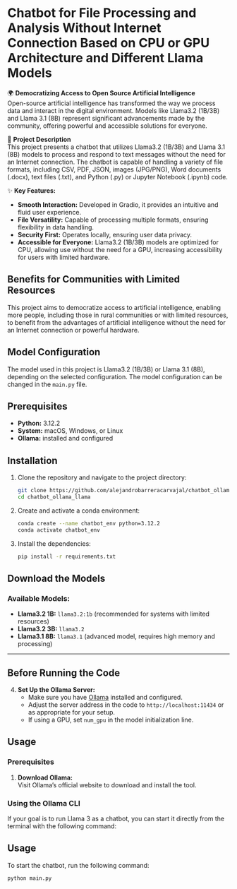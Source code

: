 # Chatbot for File Processing and Analysis Without Internet Connection Based on CPU or GPU Architecture and Different Llama Models

🌍 **Democratizing Access to Open Source Artificial Intelligence**  
Open-source artificial intelligence has transformed the way we process data and interact in the digital environment. Models like Llama3.2 (1B/3B) and Llama 3.1 (8B) represent significant advancements made by the community, offering powerful and accessible solutions for everyone.

👥 **Project Description**  
This project presents a chatbot that utilizes Llama3.2 (1B/3B) and Llama 3.1 (8B) models to process and respond to text messages without the need for an Internet connection. The chatbot is capable of handling a variety of file formats, including CSV, PDF, JSON, images (JPG/PNG), Word documents (.docx), text files (.txt), and Python (.py) or Jupyter Notebook (.ipynb) code.

✨ **Key Features:**
- **Smooth Interaction:** Developed in Gradio, it provides an intuitive and fluid user experience.
- **File Versatility:** Capable of processing multiple formats, ensuring flexibility in data handling.
- **Security First:** Operates locally, ensuring user data privacy.
- **Accessible for Everyone:** Llama3.2 (1B/3B) models are optimized for CPU, allowing use without the need for a GPU, increasing accessibility for users with limited hardware.

## Benefits for Communities with Limited Resources

This project aims to democratize access to artificial intelligence, enabling more people, including those in rural communities or with limited resources, to benefit from the advantages of artificial intelligence without the need for an Internet connection or powerful hardware.

## Model Configuration

The model used in this project is Llama3.2 (1B/3B) or Llama 3.1 (8B), depending on the selected configuration. The model configuration can be changed in the `main.py` file.

## Prerequisites

- **Python:** 3.12.2
- **System:** macOS, Windows, or Linux
- **Ollama:** installed and configured

## Installation

1. Clone the repository and navigate to the project directory:

    ```bash
    git clone https://github.com/alejandrobarreracarvajal/chatbot_ollama_llama.git
    cd chatbot_ollama_llama
    ```

2. Create and activate a conda environment:

    ```bash
    conda create --name chatbot_env python=3.12.2
    conda activate chatbot_env
    ```

3. Install the dependencies:

    ```bash
    pip install -r requirements.txt
    ```
## Download the Models

### Available Models:
- **Llama3.2 1B:** `llama3.2:1b` (recommended for systems with limited resources)
- **Llama3.2 3B:** `llama3.2`
- **Llama3.1 8B:** `llama3.1` (advanced model, requires high memory and processing)

---

## Before Running the Code

4. **Set Up the Ollama Server:**
   - Make sure you have [Ollama](https://ollama.com/) installed and configured.
   - Adjust the server address in the code to `http://localhost:11434` or as appropriate for your setup.
   - If using a GPU, set `num_gpu` in the model initialization line.

## Usage

### Prerequisites
1. **Download Ollama:**  
   Visit Ollama’s official website to download and install the tool.

### Using the Ollama CLI
If your goal is to run Llama 3 as a chatbot, you can start it directly from the terminal with the following command:

## Usage

To start the chatbot, run the following command:

```bash
python main.py
